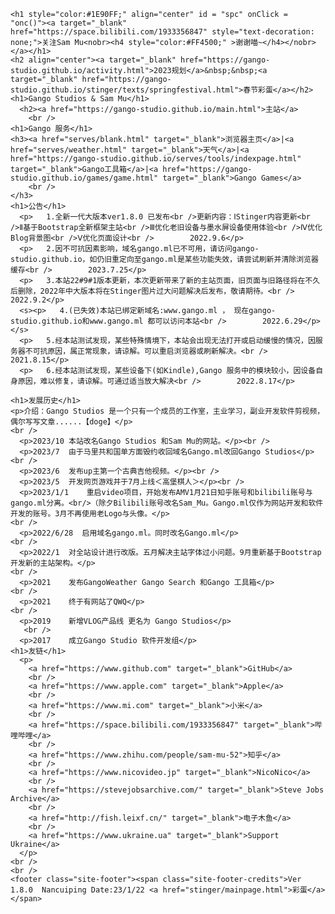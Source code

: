 <html>
  <head>
    <meta charset="UTF-8" />
  </head>
  <body>
    
    <h1 style="color:#1E90FF;" align="center" id = "spc" onClick = "onc()"><a target="_blank" href="https://space.bilibili.com/1933356847" style="text-decoration: none;">关注Sam Mu<nobr><h4 style="color:#FF4500;" >谢谢喵~</h4></nobr></a></h1>
    <h2 align="center"><a target="_blank" href="https://gango-studio.github.io/activity.html">2023规划</a>&nbsp;&nbsp;<a target="_blank" href="https://gango-studio.github.io/stinger/texts/springfestival.html">春节彩蛋</a></h2>
    <h1>Gango Studios & Sam Mu</h1>
      <h2><a href="https://gango-studio.github.io/main.html">主站</a>
        <br />   
    <h1>Gango 服务</h1>
    <h3><a href="serves/blank.html" target="_blank">浏览器主页</a>|<a href="serves/weather.html" target="_blank">天气</a>|<a href="https://gango-studio.github.io/serves/tools/indexpage.html" target="_blank">Gango工具箱</a>|<a href="https://gango-studio.github.io/games/game.html" target="_blank">Gango Games</a>
        <br />
    </h3>
    <h1>公告</h1>
      <p>   1.全新一代大版本ver1.8.0 已发布<br />更新内容：ⅠStinger内容更新<br />Ⅱ基于Bootstrap全新框架主站<br />Ⅲ优化老旧设备与墨水屏设备使用体验<br />Ⅳ优化Blog背景图<br />Ⅴ优化页面设计<br />        2022.9.6</p>
      <p>   2.因不可抗因素影响，域名gango.ml已不可用，请访问gango-studio.github.io，如仍旧重定向至gango.ml是某些功能失效，请尝试刷新并清除浏览器缓存<br />        2023.7.25</p>
      <p>   3.本站22#9#1版本更新，本次更新带来了新的主站页面，旧页面与旧路径将在不久后删除，2022年中大版本将在Stinger图片过大问题解决后发布，敬请期待。<br />        2022.9.2</p>
      <s><p>   4.(已失效)本站已绑定新域名:www.gango.ml ， 现在gango-studio.github.io和www.gango.ml 都可以访问本站<br />        2022.6.29</p></s>
      <p>   5.经本站测试发现，某些特殊情境下，本站会出现无法打开或启动缓慢的情况，因服务器不可抗原因，属正常现象，请谅解。可以重启浏览器或刷新解决。<br />        2021.8.15</p>
      <p>   6.经本站测试发现，某些设备下(如Kindle),Gango 服务中的模块较小，因设备自身原因，难以修复，请谅解。可通过适当放大解决<br />        2022.8.17</p>

    <h1>发展历史</h1>
    <p>介绍：Gango Studios 是一个只有一个成员的工作室，主业学习，副业开发软件剪视频，偶尔写写文章......【doge】</p>
    <br />
      <p>2023/10 本站改名Gango Studios 和Sam Mu的网站。</p><br />
      <p>2023/7  由于马里共和国单方面毁约收回域名Gango.ml改回Gango Studios</p><br />
      <p>2023/6  发布up主第一个古典吉他视频。</p><br />
      <p>2023/5  开发网页游戏并于7月上线＜高堡棋人＞</p><br />
      <p>2023/1/1    重启video项目，开始发布AMV1月21日知乎账号和bilibili账号与gango.ml分离。<br/>（除夕Bilibili账号改名Sam_Mu。Gango.ml仅作为网站开发和软件开发的账号。3月不再使用老Logo与头像。</p> 
    <br />
      <p>2022/6/28  启用域名gango.ml。同时改名Gango.ml</p> 
    <br />
      <p>2022/1  对全站设计进行改版。五月解决主站字体过小问题。9月重新基于Bootstrap开发新的主站架构。</p> 
    <br />
      <p>2021    发布GangoWeather Gango Search 和Gango 工具箱</p> 
    <br />
      <p>2021    终于有网站了QWQ</p> 
    <br />
      <p>2019    新增VLOG产品线 更名为 Gango Studios</p>
       <br />
      <p>2017    成立Gango Studio 软件开发组</p>
    <h1>友链</h1>
      <p>
        <a href="https://www.github.com" target="_blank">GitHub</a>
        <br />
        <a href="https://www.apple.com" target="_blank">Apple</a>
        <br /> 
        <a href="https://www.mi.com" target="_blank">小米</a>
        <br />
        <a href="https://space.bilibili.com/1933356847" target="_blank">哔哩哔哩</a>
        <br />
        <a href="https://www.zhihu.com/people/sam-mu-52">知乎</a>
        <br />
        <a href="https://www.nicovideo.jp" target="_blank">NicoNico</a>
        <br />
        <a href="https://stevejobsarchive.com/" target="_blank">Steve Jobs Archive</a>
        <br />
        <a href="http://fish.leixf.cn/" target="_blank">电子木鱼</a>
        <br />
        <a href="https://www.ukraine.ua" target="_blank">Support Ukraine</a>
      </p> 
    <br />
    <br />
    <footer class="site-footer"><span class="site-footer-credits">Ver 1.8.0  Nancuiping Date:23/1/22 <a href="stinger/mainpage.html">彩蛋</a></span>
<!--<script>
      var pre = false;
      var d = new Date();
      var gd = d.getDate();
      var gm = d.getMonth();
      if (gd >= "22" && gm == "0"){document.getElementById("spc").innerHTML ="🎂Happy Birthday To Me🎁";document.getElementById("spc").style ="color:red";}
      else if (gd >= "20" && gd < "22" && gm == "0"){document.getElementById("spc").innerHTML ="🧨祝大家癸卯兔年春节快乐🧨";document.getElementById("spc").style ="color:red";}
      else if (gm >= "1"){document.getElementById("spc").innerHTML ="Who Dares Wins";document.getElementById("spc").style ="color:red";}//有浏览器时间判定
      else{document.getElementById("spc").innerHTML ="🎉🎇Nice to See You,2023🎇🎉";}
      function onc(){
        pre = !pre;
        if (pre == false && gd >= "22" && gm == "0"){document.getElementById("spc").innerHTML ="🎂Happy Birthday To Me🎁";document.getElementById("spc").style ="color:red";}
        if (gd >= "20" && pre == true && gm == "0"){document.getElementById("spc").innerHTML ="🧨祝大家癸卯兔年春节快乐🧨";document.getElementById("spc").style ="color:red";}
    }
 </script>-->

<!-- Developed by Gango Studios , Sam Mu  -->
